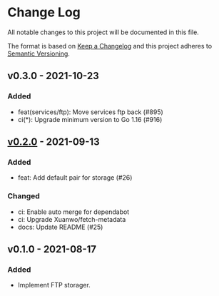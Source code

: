 # Change Log

All notable changes to this project will be documented in this file.

The format is based on [Keep a Changelog](https://keepachangelog.com/)
and this project adheres to [Semantic Versioning](https://semver.org/).

## v0.3.0 - 2021-10-23

### Added

- feat(services/ftp): Move services ftp back (#895)
- ci(*): Upgrade minimum version to Go 1.16 (#916)

## [v0.2.0] - 2021-09-13

### Added

- feat: Add default pair for storage (#26)

### Changed

- ci: Enable auto merge for dependabot
- ci: Upgrade Xuanwo/fetch-metadata
- docs: Update README (#25)

## v0.1.0 - 2021-08-17

### Added

- Implement FTP storager.

[v0.2.0]: https://github.com/rgglez/go-service-ftp/compare/v0.1.0...v0.2.0
